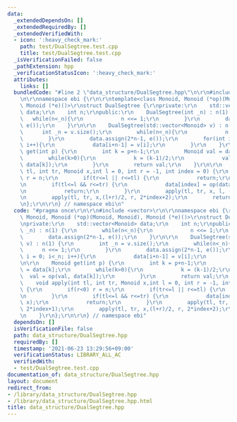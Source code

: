 ```yaml
---
data:
  _extendedDependsOn: []
  _extendedRequiredBy: []
  _extendedVerifiedWith:
  - icon: ':heavy_check_mark:'
    path: test/DualSegtree.test.cpp
    title: test/DualSegtree.test.cpp
  _isVerificationFailed: false
  _pathExtension: hpp
  _verificationStatusIcon: ':heavy_check_mark:'
  attributes:
    links: []
  bundledCode: "#line 2 \"data_structure/DualSegtree.hpp\"\n\r\n#include <vector>\r\
    \n\r\nnamespace ebi {\r\n\r\ntemplate<class Monoid, Monoid (*op)(Monoid, Monoid),\
    \ Monoid (*e)()>\r\nstruct DualSegtree {\r\nprivate:\r\n    std::vector<Monoid>\
    \ data;\r\n    int n;\r\npublic:\r\n    DualSegtree(int _n) : n(1) {\r\n     \
    \   while(n<_n){\r\n            n <<= 1;\r\n        }\r\n        data.assign(2*n-1,\
    \ e());\r\n    }\r\n\r\n    DualSegtree(std::vector<Monoid> v) : n(1) {\r\n  \
    \      int _n = v.size();\r\n        while(n<_n){\r\n            n <<= 1;\r\n\
    \        }\r\n        data.assign(2*n-1, e());\r\n        for(int i = 0; i<_n;\
    \ i++){\r\n            data[i+n-1] = v[i];\r\n        }\r\n    }\r\n\r\n    Monoid\
    \ get(int p) {\r\n        int k = p+n-1;\r\n        Monoid val = data[k];\r\n\
    \        while(k>0){\r\n            k = (k-1)/2;\r\n            val = op(val,\
    \ data[k]);\r\n        }\r\n        return val;\r\n    }\r\n\r\n    void apply(int\
    \ tl, int tr, Monoid x,int l = 0, int r = -1, int index = 0) {\r\n        if(r<0)\
    \ r = n;\r\n        if(tr<=l || r<=tl) {\r\n            return;\r\n        }\r\
    \n        if(tl<=l && r<=tr) {\r\n            data[index] = op(data[index], x);\r\
    \n            return;\r\n        }\r\n        apply(tl, tr, x, l, (l+r)/2, 2*index+1);\r\
    \n        apply(tl, tr, x,(l+r)/2, r, 2*index+2);\r\n        return;\r\n    }\r\
    \n};\r\n\r\n} // namespace ebi\n"
  code: "#pragma once\r\n\r\n#include <vector>\r\n\r\nnamespace ebi {\r\n\r\ntemplate<class\
    \ Monoid, Monoid (*op)(Monoid, Monoid), Monoid (*e)()>\r\nstruct DualSegtree {\r\
    \nprivate:\r\n    std::vector<Monoid> data;\r\n    int n;\r\npublic:\r\n    DualSegtree(int\
    \ _n) : n(1) {\r\n        while(n<_n){\r\n            n <<= 1;\r\n        }\r\n\
    \        data.assign(2*n-1, e());\r\n    }\r\n\r\n    DualSegtree(std::vector<Monoid>\
    \ v) : n(1) {\r\n        int _n = v.size();\r\n        while(n<_n){\r\n      \
    \      n <<= 1;\r\n        }\r\n        data.assign(2*n-1, e());\r\n        for(int\
    \ i = 0; i<_n; i++){\r\n            data[i+n-1] = v[i];\r\n        }\r\n    }\r\
    \n\r\n    Monoid get(int p) {\r\n        int k = p+n-1;\r\n        Monoid val\
    \ = data[k];\r\n        while(k>0){\r\n            k = (k-1)/2;\r\n          \
    \  val = op(val, data[k]);\r\n        }\r\n        return val;\r\n    }\r\n\r\n\
    \    void apply(int tl, int tr, Monoid x,int l = 0, int r = -1, int index = 0)\
    \ {\r\n        if(r<0) r = n;\r\n        if(tr<=l || r<=tl) {\r\n            return;\r\
    \n        }\r\n        if(tl<=l && r<=tr) {\r\n            data[index] = op(data[index],\
    \ x);\r\n            return;\r\n        }\r\n        apply(tl, tr, x, l, (l+r)/2,\
    \ 2*index+1);\r\n        apply(tl, tr, x,(l+r)/2, r, 2*index+2);\r\n        return;\r\
    \n    }\r\n};\r\n\r\n} // namespace ebi"
  dependsOn: []
  isVerificationFile: false
  path: data_structure/DualSegtree.hpp
  requiredBy: []
  timestamp: '2021-06-23 13:29:56+09:00'
  verificationStatus: LIBRARY_ALL_AC
  verifiedWith:
  - test/DualSegtree.test.cpp
documentation_of: data_structure/DualSegtree.hpp
layout: document
redirect_from:
- /library/data_structure/DualSegtree.hpp
- /library/data_structure/DualSegtree.hpp.html
title: data_structure/DualSegtree.hpp
---
```

